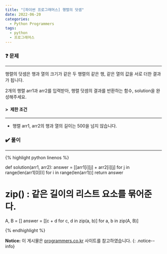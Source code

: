 ```yaml
---
title: "[파이썬 프로그래머스] 행렬의 덧셈"
date: 2022-06-20
categories:
  - Python Programmers
tags:
  - python
  - 프로그래머스
---
```


### ❓ 문제

---

행렬의 덧셈은 행과 열의 크기가 같은 두 행렬의 같은 행, 같은 열의 값을 서로 더한 결과가 됩니다.

2개의 행렬 arr1과 arr2를 입력받아, 행렬 덧셈의 결과를 반환하는 함수, solution을 완성해주세요.


#### > &nbsp;제한 조건

---

- 행렬 arr1, arr2의 행과 열의 길이는 500을 넘지 않습니다.


### ✔️ 풀이

---

{% highlight python linenos %}

def solution(arr1, arr2):
    answer = [[arr1[i][j] + arr2[i][j]
               for j in range(len(arr1[0]))] for i in range(len(arr1))]
    return answer


# zip() : 같은 길이의 리스트 요소를 묶어준다.
A, B = []
answer = [[c + d for c, d in zip(a, b)] for a, b in zip(A, B)]

{% endhighlight %}


**Notice:** 이 게시물은 [programmers.co.kr](https://programmers.co.kr/learn/courses/30/lessons/12950) 사이트를 참고하였습니다.
{: .notice--info}